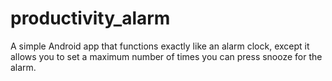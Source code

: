 # productivity_alarm
A simple Android app that functions exactly like an alarm clock, except it allows you to set a maximum number of times you can press snooze for the alarm. 
